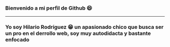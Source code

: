 ### Bienvenido a mi perfil de Github 😄
_____________________________________________________________________________________

### Yo soy Hilario Rodríguez 😁 un apasionado chico que busca ser un pro en el derrollo web, soy muy autodidacta y bastante enfocado

<!--
**mrdebugcode/mrdebugcode** is a ✨ _special_ ✨ repository because its `README.md` (this file) appears on your GitHub profile.

Here are some ideas to get you started:

- 🔭 I’m currently working on ...
- 🌱 I’m currently learning ...
- 👯 I’m looking to collaborate on ...
- 🤔 I’m looking for help with ...
- 💬 Ask me about ...
- 📫 How to reach me: ...
- 😄 Pronouns: ...
- ⚡ Fun fact: ...
-->
